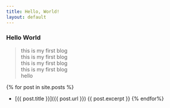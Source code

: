 ```yaml
---
title: Hello, World!
layout: default
---
```


### Hello World
>this is my first blog  
>this is my first blog  
>this is my first blog  
>this is my first blog  
>hello

{% for post in site.posts %}
 * [{{ post.title }}]({{ post.url }}) {{ post.excerpt }}
{% endfor%}
